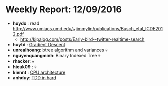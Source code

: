 # Weekly Report: 12/09/2016

- **huydx** : read http://www.umiacs.umd.edu/~jimmylin/publications/Busch_etal_ICDE2012.pdf
  - http://kipalog.com/posts/Early-bird--twitter-realtime-search
- **huytd** : [Gradient Descent](https://github.com/huytd/til/blob/master/machine-learning/gradient-descent.md)
- **unrealhoang**: btree algorithm and variances  💀
- **nguyenquangminh**: Binary Indexed Tree 💀
- **rhacker**: 💀
- **hieuk09** :  💀
- **kiennt** : [CPU architecture](https://gist.github.com/kiennt/9166e5e379cc4c85b8f56f456a9ab363)
- **anhduy**: [TDD in hard](https://gist.github.com/voanhduy1512/f977d5c66498f5a3ded480fb40b4e544)
